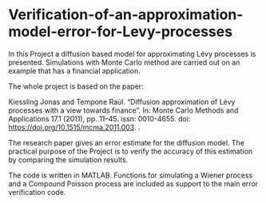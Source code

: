 # Verification-of-an-approximation-model-error-for-Levy-processes

In this Project a diffusion based model for approximating Lévy processes is presented. Simulations with Monte Carlo method are carried out on an example that has a financial application. 

The whole project is based on the paper: 

Kiessling Jonas and Tempone Raúl. “Diffusion approximation of Lévy processes with a view towards finance”. In: Monte Carlo Methods and Applications 17.1 (2011), pp. 11–45. issn: 0010-4655. doi: https://doi.org/10.1515/mcma.2011.003. .

The research paper gives an error estimate for the diffusion model. The practical purpose of the Project is to verify the accuracy of this estimation by comparing the simulation results.

The code is written in MATLAB. Functions for simulating a Wiener process and a Compound Poisson process are included as support to the main error verification code.
